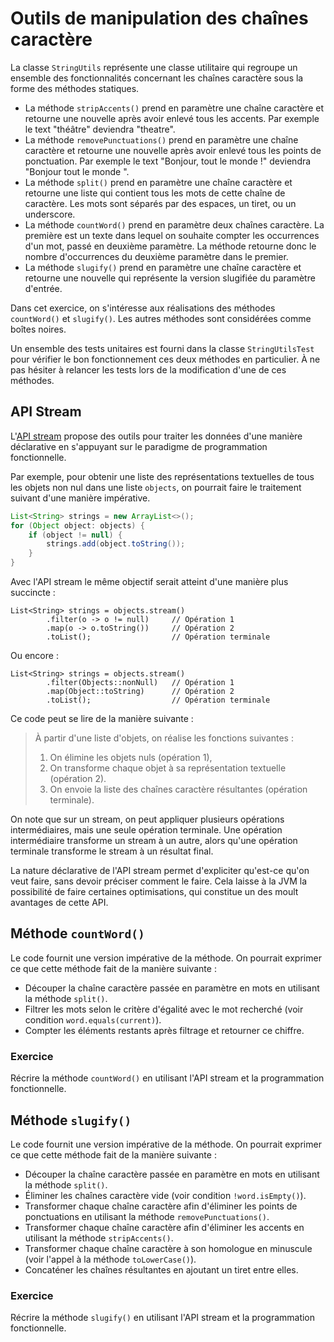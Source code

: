 # Outils de manipulation des chaînes caractère

La classe `StringUtils` représente une classe utilitaire qui regroupe un ensemble des fonctionnalités
concernant les chaînes caractère sous la forme des méthodes statiques.

* La méthode `stripAccents()` prend en paramètre une chaîne caractère et retourne une nouvelle après avoir 
enlevé tous les accents. Par exemple le text "théâtre" deviendra "theatre".
* La méthode `removePunctuations()` prend en paramètre une chaîne caractère et retourne une nouvelle après
avoir enlevé tous les points de ponctuation. Par exemple le text "Bonjour, tout le monde !" deviendra "Bonjour
tout le monde ".
* La méthode `split()` prend en paramètre une chaîne caractère et retourne une liste qui contient tous les
mots de cette chaîne de caractère. Les mots sont séparés par des espaces, un tiret, ou un underscore.
* La méthode `countWord()` prend en paramètre deux chaînes caractère. La première est un texte dans lequel
on souhaite compter les occurrences d'un mot, passé en deuxième paramètre. La méthode retourne donc le
nombre d'occurrences du deuxième paramètre dans le premier.
* La méthode `slugify()` prend en paramètre une chaîne caractère et retourne une nouvelle qui représente
la version slugifiée du paramètre d'entrée.

Dans cet exercice, on s'intéresse aux réalisations des méthodes `countWord()` et `slugify()`. Les autres
méthodes sont considérées comme boîtes noires.

Un ensemble des tests unitaires est fourni dans la classe `StringUtilsTest` pour vérifier le bon
fonctionnement ces deux méthodes en particulier. À ne pas hésiter à relancer les tests lors de la
modification d'une de ces méthodes.

## API Stream
L'[API stream][1] propose des outils pour traiter les données d'une manière déclarative en s'appuyant sur
le paradigme de programmation fonctionnelle.

Par exemple, pour obtenir une liste des représentations textuelles de tous les objets non nul dans une liste
`objects`, on pourrait faire le traitement suivant d'une manière impérative.

```java
List<String> strings = new ArrayList<>();
for (Object object: objects) {
    if (object != null) {
        strings.add(object.toString());
    }
}
```

Avec l'API stream le même objectif serait atteint d'une manière plus succincte :

```jaba
List<String> strings = objects.stream()
        .filter(o -> o != null)     // Opération 1
        .map(o -> o.toString())     // Opération 2
        .toList();                  // Opération terminale
```

Ou encore :

```jaba
List<String> strings = objects.stream()
        .filter(Objects::nonNull)   // Opération 1
        .map(Object::toString)      // Opération 2
        .toList();                  // Opération terminale
```

Ce code peut se lire de la manière suivante :
> À partir d'une liste d'objets, on réalise les fonctions suivantes :
> 1. On élimine les objets nuls (opération 1),
> 2. On transforme chaque objet à sa représentation textuelle (opération 2).
> 3. On envoie la liste des chaînes caractère résultantes (opération terminale).

On note que sur un stream, on peut appliquer plusieurs opérations intermédiaires, mais une seule opération
terminale. Une opération intermédiaire transforme un stream à un autre, alors qu'une opération terminale
transforme le stream à un résultat final.

La nature déclarative de l'API stream permet d'expliciter qu'est-ce qu'on veut faire, sans devoir préciser
comment le faire. Cela laisse à la JVM la possibilité de faire certaines optimisations, qui constitue un des
moult avantages de cette API. 

## Méthode `countWord()`
Le code fournit une version impérative de la méthode. On pourrait exprimer ce que cette méthode fait de la
manière suivante :
* Découper la chaîne caractère passée en paramètre en mots en utilisant la méthode `split()`.
* Filtrer les mots selon le critère d'égalité avec le mot recherché (voir condition `word.equals(current)`).
* Compter les éléments restants après filtrage et retourner ce chiffre.


### Exercice
Récrire la méthode `countWord()` en utilisant l'API stream et la programmation fonctionnelle.

## Méthode `slugify()`
Le code fournit une version impérative de la méthode. On pourrait exprimer ce que cette méthode fait de la
manière suivante :
* Découper la chaîne caractère passée en paramètre en mots en utilisant la méthode `split()`.
* Éliminer les chaînes caractère vide (voir condition `!word.isEmpty()`).
* Transformer chaque chaîne caractère afin d'éliminer les points de ponctuations en utilisant la méthode
`removePunctuations()`.
* Transformer chaque chaîne caractère afin d'éliminer les accents en utilisant la méthode `stripAccents()`.
* Transformer chaque chaîne caractère à son homologue en minuscule (voir l'appel à la méthode `toLowerCase()`).
* Concaténer les chaînes résultantes en ajoutant un tiret entre elles.


### Exercice
Récrire la méthode `slugify()` en utilisant l'API stream et la programmation fonctionnelle.

[1]: https://docs.oracle.com/en/java/javase/17/docs/api/java.base/java/util/stream/package-summary.html
